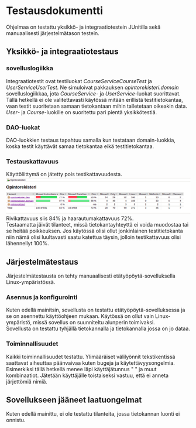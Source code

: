 # Testausdokumentti  

Ohjelmaa on testattu yksikkö- ja integraatiotestein JUnitilla sekä manuaalisesti järjestelmätason testein.  

## Yksikkö- ja integraatiotestaus  
 
### sovelluslogiikka  
Integraatiotestit ovat testiluokat *CourseServiceCourseTest* ja *UserServiceUserTest*. Ne simuloivat pakkauksen *opintorekisteri.domain* sovelluslogiikkaa, jota *CourseService*- ja *UserService*-luokat suorittavat. Tällä hetkellä ei ole valitettavasti käytössä mitään erillistä  testitietokantaa, vaan testit suoritetaan samaan tietokantaan mihin talletetaan oikeakin data.  
*User*- ja *Course*-luokille on suoritettu pari pientä yksikkötestiä. 
### DAO-luokat
DAO-luokkien testaus tapahtuu samalla kun testataan domain-luokkia, koska testit käyttävät samaa tietokantaa eikä testitietokantaa.  
### Testauskattavuus  
Käyttöliittymä on jätetty pois testikattavuudesta.
![testikattavuus](kuvat/jacoco.png)  
Rivikattavuus siis 84% ja haarautumakattavuus 72%.  
Testaamatta jäivät tilanteet, missä tietokantayhteyttä ei voida muodostaa tai se heitää poikkeuksen. Jos käytössä olisi ollut jonkinlainen testitietokanta niin nämä olisi luultavasti saatu katettua täysin, jolloin testikattavuus olisi lähennellyt 100%.  
## Järjestelmätestaus
Järjestelmätestausta on tehty manuaalisesti etätyöpöytä-sovelluksella Linux-ympäristössä.  
### Asennus ja konfigurointi  
Kuten edellä mainitsin, sovellusta on testattu etätyöpöytä-sovelluksessa ja se on asennettu käyttöohjeen mukaan. Käytössä on ollut vain Linux-ympäristö, missä sovellus on suunniteltu alunperin toimivaksi.  
Sovellusta on testattu tyhjällä tietokannalla ja tietokannalla jossa on jo dataa.
### Toiminnallisuudet
Kaikki toiminnallisuudet testattu. Ylimääräiset välilyönnit tekstikentissä saattavat aiheuttaa päänvaivaa kuten bugeja ja käytettävyysongelmia. Esimerkiksi tällä hetkellä menee läpi käyttäjätunnus "   " ja muut kombinaatiot. Jätetään käyttäjälle toistaiseksi vastuu, että ei anneta järjettömiä nimiä.
## Sovellukseen jääneet laatuongelmat  
Kuten edellä mainittu, ei ole testattu tilanteita, jossa tietokannan luonti ei onnistu.
